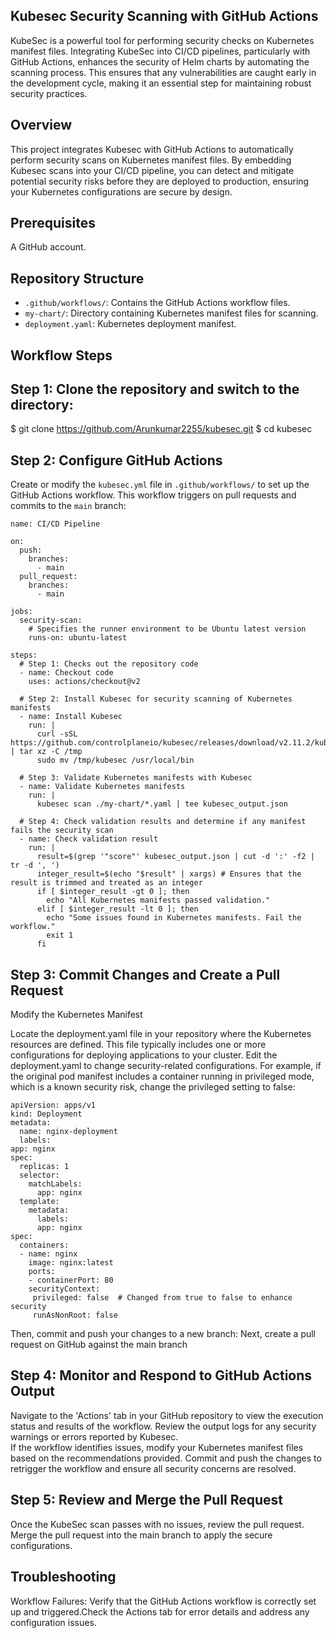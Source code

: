 
## Kubesec Security Scanning with GitHub Actions

KubeSec is a powerful tool for performing security checks on Kubernetes manifest files. Integrating KubeSec into CI/CD pipelines, particularly with GitHub Actions, enhances the security of Helm charts by automating the scanning process. This ensures that any vulnerabilities are caught early in the development cycle, making it an essential step for maintaining robust security practices.

## Overview

This project integrates Kubesec with GitHub Actions to automatically perform security scans on Kubernetes manifest files. By embedding Kubesec scans into your CI/CD pipeline, you can detect and mitigate potential security risks before they are deployed to production, ensuring your Kubernetes configurations are secure by design.


## Prerequisites

A GitHub account.


## Repository Structure

- `.github/workflows/`: Contains the GitHub Actions workflow files.
- `my-chart/`: Directory containing Kubernetes manifest files for scanning.
- `deployment.yaml`: Kubernetes deployment manifest.



## Workflow Steps

## Step 1: Clone the repository and switch to the directory:

$ git clone https://github.com/Arunkumar2255/kubesec.git
$ cd kubesec


## Step 2: Configure GitHub Actions

Create or modify the `kubesec.yml` file in `.github/workflows/` to set up the GitHub Actions workflow. This workflow triggers on pull requests and commits to the `main` branch:

    name: CI/CD Pipeline

    on:
      push:
        branches:
          - main
      pull_request:
        branches:
          - main

    jobs:
      security-scan:
        # Specifies the runner environment to be Ubuntu latest version
        runs-on: ubuntu-latest

    steps:
      # Step 1: Checks out the repository code
      - name: Checkout code
        uses: actions/checkout@v2

      # Step 2: Install Kubesec for security scanning of Kubernetes manifests
      - name: Install Kubesec
        run: |
          curl -sSL https://github.com/controlplaneio/kubesec/releases/download/v2.11.2/kubesec_linux_amd64.tar.gz | tar xz -C /tmp
          sudo mv /tmp/kubesec /usr/local/bin

      # Step 3: Validate Kubernetes manifests with Kubesec
      - name: Validate Kubernetes manifests
        run: |
          kubesec scan ./my-chart/*.yaml | tee kubesec_output.json

      # Step 4: Check validation results and determine if any manifest fails the security scan
      - name: Check validation result
        run: |
          result=$(grep '"score"' kubesec_output.json | cut -d ':' -f2 | tr -d ', ')
          integer_result=$(echo "$result" | xargs) # Ensures that the result is trimmed and treated as an integer
          if [ $integer_result -gt 0 ]; then
            echo "All Kubernetes manifests passed validation."
          elif [ $integer_result -lt 0 ]; then
            echo "Some issues found in Kubernetes manifests. Fail the workflow."
            exit 1
          fi


## Step 3: Commit Changes and Create a Pull Request

Modify the Kubernetes Manifest

Locate the deployment.yaml file in your repository where the Kubernetes resources are defined. This file typically includes one or more configurations for deploying applications to your cluster.
Edit the deployment.yaml to change security-related configurations. For example, if the original pod manifest includes a container running in privileged mode, which is a known security risk, change the privileged setting to false:



    apiVersion: apps/v1
    kind: Deployment
    metadata:
      name: nginx-deployment
      labels:
    app: nginx
    spec:
      replicas: 1
      selector:
        matchLabels:
          app: nginx
      template:
        metadata:
          labels:
          app: nginx
    spec:
      containers:
      - name: nginx
        image: nginx:latest
        ports:
        - containerPort: 80
        securityContext:
         privileged: false  # Changed from true to false to enhance security
         runAsNonRoot: false


Then, commit and push your changes to a new branch:
Next, create a pull request on GitHub against the main branch

## Step 4: Monitor and Respond to GitHub Actions Output

Navigate to the 'Actions' tab in your GitHub repository to view the execution status and results of the workflow.
Review the output logs for any security warnings or errors reported by Kubesec.         
If the workflow identifies issues, modify your Kubernetes manifest files based on the recommendations provided.
Commit and push the changes to retrigger the workflow and ensure all security concerns are resolved.

## Step 5: Review and Merge the Pull Request

Once the KubeSec scan passes with no issues, review the pull request.
Merge the pull request into the main branch to apply the secure configurations.


## Troubleshooting

Workflow Failures: Verify that the GitHub Actions workflow is correctly set up and triggered.Check the Actions tab for error details and address any configuration issues.
